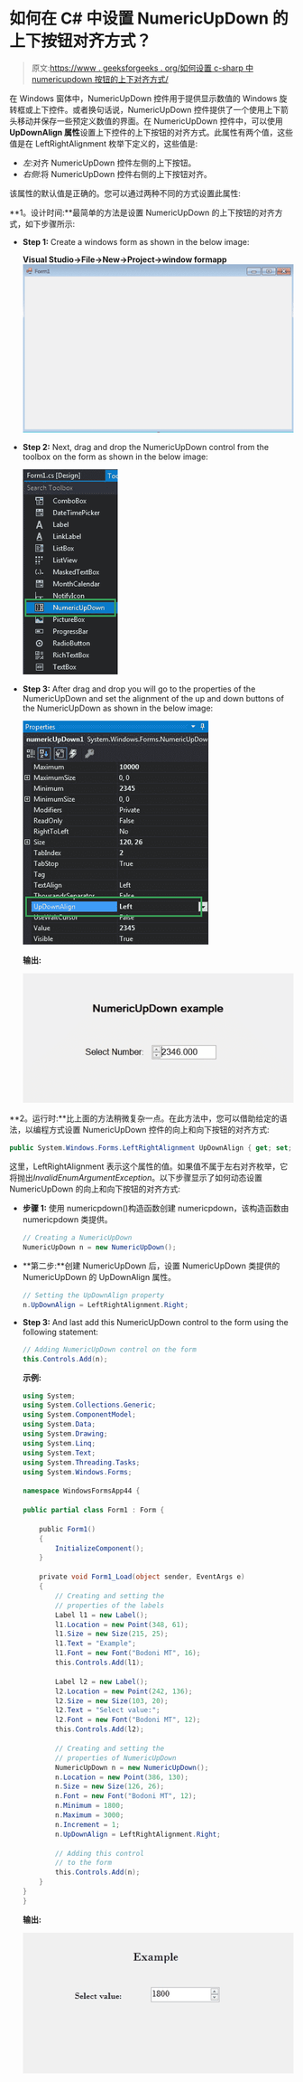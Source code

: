 # 如何在 C# 中设置 NumericUpDown 的上下按钮对齐方式？

> 原文:[https://www . geeksforgeeks . org/如何设置 c-sharp 中 numericupdown 按钮的上下对齐方式/](https://www.geeksforgeeks.org/how-to-set-alignment-of-up-and-down-buttons-of-numericupdown-in-c-sharp/)

在 Windows 窗体中，NumericUpDown 控件用于提供显示数值的 Windows 旋转框或上下控件。或者换句话说，NumericUpDown 控件提供了一个使用上下箭头移动并保存一些预定义数值的界面。在 NumericUpDown 控件中，可以使用 **UpDownAlign 属性**设置上下控件的上下按钮的对齐方式。此属性有两个值，这些值是在 LeftRightAlignment 枚举下定义的，这些值是:

*   *左*:对齐 NumericUpDown 控件左侧的上下按钮。
*   *右侧*:将 NumericUpDown 控件右侧的上下按钮对齐。

该属性的默认值是正确的。您可以通过两种不同的方式设置此属性:

**1。设计时间:**最简单的方法是设置 NumericUpDown 的上下按钮的对齐方式，如下步骤所示:

*   **Step 1:** Create a windows form as shown in the below image:

    **Visual Studio->File->New->Project->window formapp**
    ![](img/de9202f1f4646167e60ea580d67273d9.png)

*   **Step 2:** Next, drag and drop the NumericUpDown control from the toolbox on the form as shown in the below image:

    ![](img/e130871c36b969be4b9cf9ab8e45a276.png)

*   **Step 3:** After drag and drop you will go to the properties of the NumericUpDown and set the alignment of the up and down buttons of the NumericUpDown as shown in the below image:

    ![](img/2b4cf4bccf8d377ab8509381d4462c84.png)

    **输出:**

    ![](img/bfba8b664935cd6fb989c2a62e4c0a80.png)

**2。运行时:**比上面的方法稍微复杂一点。在此方法中，您可以借助给定的语法，以编程方式设置 NumericUpDown 控件的向上和向下按钮的对齐方式:

```cs
public System.Windows.Forms.LeftRightAlignment UpDownAlign { get; set; }
```

这里，LeftRightAlignment 表示这个属性的值。如果值不属于左右对齐枚举，它将抛出*InvalidEnumArgumentException*。以下步骤显示了如何动态设置 NumericUpDown 的向上和向下按钮的对齐方式:

*   **步骤 1:** 使用 numericpdown()构造函数创建 numericpdown，该构造函数由 numericpdown 类提供。

    ```cs
    // Creating a NumericUpDown
    NumericUpDown n = new NumericUpDown();

    ```

*   **第二步:**创建 NumericUpDown 后，设置 NumericUpDown 类提供的 NumericUpDown 的 UpDownAlign 属性。

    ```cs
    // Setting the UpDownAlign property
    n.UpDownAlign = LeftRightAlignment.Right; 

    ```

*   **Step 3:** And last add this NumericUpDown control to the form using the following statement:

    ```cs
    // Adding NumericUpDown control on the form
    this.Controls.Add(n);

    ```

    **示例:**

    ```cs
    using System;
    using System.Collections.Generic;
    using System.ComponentModel;
    using System.Data;
    using System.Drawing;
    using System.Linq;
    using System.Text;
    using System.Threading.Tasks;
    using System.Windows.Forms;

    namespace WindowsFormsApp44 {

    public partial class Form1 : Form {

        public Form1()
        {
            InitializeComponent();
        }

        private void Form1_Load(object sender, EventArgs e)
        {
            // Creating and setting the
            // properties of the labels
            Label l1 = new Label();
            l1.Location = new Point(348, 61);
            l1.Size = new Size(215, 25);
            l1.Text = "Example";
            l1.Font = new Font("Bodoni MT", 16);
            this.Controls.Add(l1);

            Label l2 = new Label();
            l2.Location = new Point(242, 136);
            l2.Size = new Size(103, 20);
            l2.Text = "Select value:";
            l2.Font = new Font("Bodoni MT", 12);
            this.Controls.Add(l2);

            // Creating and setting the
            // properties of NumericUpDown
            NumericUpDown n = new NumericUpDown();
            n.Location = new Point(386, 130);
            n.Size = new Size(126, 26);
            n.Font = new Font("Bodoni MT", 12);
            n.Minimum = 1800;
            n.Maximum = 3000;
            n.Increment = 1;
            n.UpDownAlign = LeftRightAlignment.Right;

            // Adding this control
            // to the form
            this.Controls.Add(n);
        }
    }
    }
    ```

    **输出:**

    ![](img/f4964d7fd11c9a3d4e740abb70e5c15f.png)